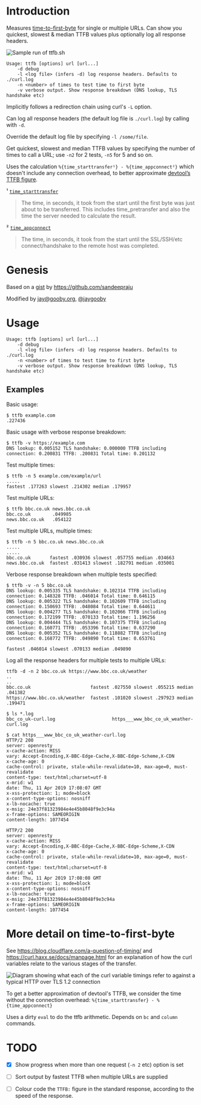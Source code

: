 # Introduction

Measures [time-to-first-byte](https://en.wikipedia.org/wiki/Time_to_first_byte) for single or multiple URLs. Can show you quickest, slowest & median TTFB values plus optionally log all response headers.

![Sample run of ttfb.sh](https://github.com/jaygooby/ttfb.sh/raw/readme-assets/demo.gif)

```
Usage: ttfb [options] url [url...]
	-d debug
	-l <log file> (infers -d) log response headers. Defaults to ./curl.log
	-n <number> of times to test time to first byte
	-v verbose output. Show response breakdown (DNS lookup, TLS handshake etc)
```

Implicitly follows a redirection chain using curl's `-L` option.

Can log all response headers (the default log file is `./curl.log`) by calling with `-d`.

Override the default log file by specifying `-l /some/file`.

Get quickest, slowest and median TTFB values by specifying the number of times to call a URL; use `-n2` for 2 tests, `-n5` for 5 and so on.

Uses the calculation `%{time_starttransfer¹} - %{time_appconnect²}` which doesn't include any connection overhead, to better approximate [devtool’s TTFB figure](https://developers.google.com/web/tools/chrome-devtools/network/understanding-resource-timing#slow_time_to_first_byte).

¹ [`time_starttransfer`](https://github.com/curl/curl/blob/e431daf013ea04cb1a988a2009d820224ef5fb79/docs/cmdline-opts/write-out.d#L141-L144)
> The time, in seconds, it took from the start until the first byte was just about to be transferred. This includes time_pretransfer and also the time the server needed to calculate the result.</blockquote>

² [`time_appconnect`](https://github.com/curl/curl/blob/e431daf013ea04cb1a988a2009d820224ef5fb79/docs/cmdline-opts/write-out.d#L118-L120)
>The time, in seconds, it took from the start until the SSL/SSH/etc
connect/handshake to the remote host was completed.

# Genesis
Based on a [gist](https://gist.github.com/sandeepraju/1f5fbdbdd89551ba7925abe2645f92b5)
by https://github.com/sandeepraju

Modified by jay@gooby.org, [@jaygooby](https://twitter.com/jaygooby)

# Usage

```
Usage: ttfb [options] url [url...]
	-d debug
	-l <log file> (infers -d) log response headers. Defaults to ./curl.log
	-n <number> of times to test time to first byte
	-v verbose output. Show response breakdown (DNS lookup, TLS handshake etc)
```

## Examples

Basic usage:

```
$ ttfb example.com
.227436
```

Basic usage with verbose response breakdown:

```
$ ttfb -v https://example.com
DNS lookup: 0.005152 TLS handshake: 0.000000 TTFB including connection: 0.200831 TTFB: .200831 Total time: 0.201132
```

Test multiple times:

```
$ ttfb -n 5 example.com/example/url
.....
fastest .177263 slowest .214302 median .179957
```

Test multiple URLs:

```
$ ttfb bbc.co.uk news.bbc.co.uk
bbc.co.uk        .049985
news.bbc.co.uk   .054122
```

Test multiple URLs, multiple times:

```
$ ttfb -n 5 bbc.co.uk news.bbc.co.uk
.....
.....
bbc.co.uk       fastest .030936 slowest .057755 median .034663
news.bbc.co.uk  fastest .031413 slowest .182791 median .035001
```

Verbose response breakdown when multiple tests specified:

```
$ ttfb -v -n 5 bbc.co.uk
DNS lookup: 0.005335 TLS handshake: 0.102314 TTFB including connection: 0.148328 TTFB: .046014 Total time: 0.646115
DNS lookup: 0.005322 TLS handshake: 0.102609 TTFB including connection: 0.150693 TTFB: .048084 Total time: 0.644611
DNS lookup: 0.004277 TLS handshake: 0.102066 TTFB including connection: 0.172199 TTFB: .070133 Total time: 1.196256
DNS lookup: 0.004444 TLS handshake: 0.107375 TTFB including connection: 0.160771 TTFB: .053396 Total time: 0.637290
DNS lookup: 0.005352 TLS handshake: 0.118882 TTFB including connection: 0.168772 TTFB: .049890 Total time: 0.653761

fastest .046014 slowest .070133 median .049890
```

Log all the response headers for multiple tests to multiple URLs:

```
ttfb -d -n 2 bbc.co.uk https://www.bbc.co.uk/weather
..
..
bbc.co.uk                      fastest .027550 slowest .055215 median .041382
https://www.bbc.co.uk/weather  fastest .101020 slowest .297923 median .199471

$ ls *.log
bbc_co_uk-curl.log                     https___www_bbc_co_uk_weather-curl.log

$ cat https___www_bbc_co_uk_weather-curl.log
HTTP/2 200
server: openresty
x-cache-action: MISS
vary: Accept-Encoding,X-BBC-Edge-Cache,X-BBC-Edge-Scheme,X-CDN
x-cache-age: 0
cache-control: private, stale-while-revalidate=10, max-age=0, must-revalidate
content-type: text/html;charset=utf-8
x-mrid: w1
date: Thu, 11 Apr 2019 17:08:07 GMT
x-xss-protection: 1; mode=block
x-content-type-options: nosniff
x-lb-nocache: true
x-msig: 24e37f81323984e4e45b8048f9e3c94a
x-frame-options: SAMEORIGIN
content-length: 1077454

HTTP/2 200
server: openresty
x-cache-action: MISS
vary: Accept-Encoding,X-BBC-Edge-Cache,X-BBC-Edge-Scheme,X-CDN
x-cache-age: 0
cache-control: private, stale-while-revalidate=10, max-age=0, must-revalidate
content-type: text/html;charset=utf-8
x-mrid: w1
date: Thu, 11 Apr 2019 17:08:08 GMT
x-xss-protection: 1; mode=block
x-content-type-options: nosniff
x-lb-nocache: true
x-msig: 24e37f81323984e4e45b8048f9e3c94a
x-frame-options: SAMEORIGIN
content-length: 1077454
```

# More detail on time-to-first-byte

See https://blog.cloudflare.com/a-question-of-timing/
and https://curl.haxx.se/docs/manpage.html for an explanation
of how the curl variables relate to the various stages of
the transfer.

![Diagram showing what each of the curl variable timings refer to against a typical HTTP over TLS 1.2 connection](https://blog.cloudflare.com/content/images/2018/10/Screen-Shot-2018-10-16-at-14.51.29-1.png)

To get a better approximation of devtool's TTFB, we consider
the time without the connection overhead:
`%{time_starttransfer} - %{time_appconnect}`

Uses a dirty `eval` to do the ttfb arithmetic. Depends
on `bc` and `column` commands.

# TODO

  * [x] Show progress when more than one request (`-n 2` etc) option is set

  * [ ] Sort output by fastest TTFB when multiple URLs are supplied

  * [ ] Colour code the `TTFB:` figure in the standard response, according to the speed of the response.
